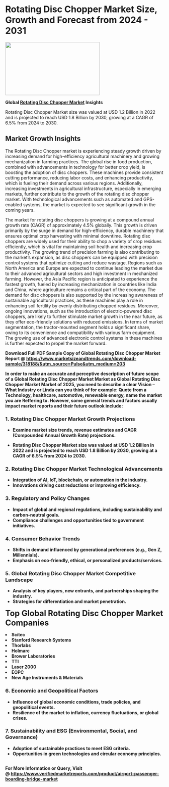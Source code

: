 <H1>Rotating Disc Chopper Market Size, Growth and Forecast from 2024 - 2031</H1><img class="aligncenter size-medium wp-image-584254" src="https://thirdeyenews.in/wp-content/uploads/2024/09/Global-Market-Research-300x168.jpeg" alt="" width="300" height="168" /><p><strong>Global&nbsp;<a href="https://www.marketsizeandtrends.com/download-sample/318188/&amp;utm_source=Pulse&amp;utm_medium=203">Rotating Disc Chopper Market</a> Insights</strong></p><p>Rotating Disc Chopper Market size was valued at USD 1.2 Billion in 2022 and is projected to reach USD 1.8 Billion by 2030, growing at a CAGR of 6.5% from 2024 to 2030.</p><p><h2>Market Growth Insights</h2> <p>The Rotating Disc Chopper market is experiencing steady growth driven by increasing demand for high-efficiency agricultural machinery and growing mechanization in farming practices. The global rise in food production, combined with advancements in technology for better crop yield, is boosting the adoption of disc choppers. These machines provide consistent cutting performance, reducing labor costs, and enhancing productivity, which is fueling their demand across various regions. Additionally, increasing investments in agricultural infrastructure, especially in emerging markets, further contribute to the growth of the rotating disc chopper market. With technological advancements such as automated and GPS-enabled systems, the market is expected to see significant growth in the coming years.</p> <p><strong></strong></p> <p>The market for rotating disc choppers is growing at a compound annual growth rate (CAGR) of approximately 4.5% globally. This growth is driven primarily by the surge in demand for high-efficiency, durable machinery that ensures optimal crop harvesting with minimal downtime. Rotating disc choppers are widely used for their ability to chop a variety of crop residues efficiently, which is vital for maintaining soil health and increasing crop productivity. The growing trend of precision farming is also contributing to the market’s expansion, as disc choppers can be equipped with precision control systems that optimize cutting and reduce wastage. Regions such as North America and Europe are expected to continue leading the market due to their advanced agricultural sectors and high investment in mechanized farming. However, the Asia Pacific region is anticipated to experience the fastest growth, fueled by increasing mechanization in countries like India and China, where agriculture remains a critical part of the economy. The demand for disc choppers is also supported by the increasing awareness of sustainable agricultural practices, as these machines play a role in enhancing soil fertility by evenly distributing chopped residues. Moreover, ongoing innovations, such as the introduction of electric-powered disc choppers, are likely to further stimulate market growth in the near future, as they offer eco-friendly solutions with reduced emissions. In terms of market segmentation, the tractor-mounted segment holds a significant share, owing to its convenience and compatibility with various farm equipment. The growing use of advanced electronic control systems in these machines is further expected to propel the market forward.</p> <p><strong></p><p><span class=""><strong>Download Full PDF Sample Copy of Global Rotating Disc Chopper Market Report</strong> @ <a href="https://www.marketsizeandtrends.com/download-sample/318188/&amp;utm_source=Pulse&amp;utm_medium=203" target="_blank">https://www.marketsizeandtrends.com/download-sample/318188/&amp;utm_source=Pulse&amp;utm_medium=203</a></span></p><p>In order to make an accurate and perceptive description of future scope of a Global&nbsp;Rotating Disc Chopper Market Market as Global&nbsp;Rotating Disc Chopper Market Market of 2025, you need to describe a clear Vision &ndash; What Industry or Linda can you think of for example: Quote from a Technology, healthcare, automotive, renewable energy, name the market you are Reffering to. However, some general trends and factors usually impact market reports and their future outlook include:</p><h3>1.&nbsp;<strong>Rotating Disc Chopper Market Growth Projections</strong></h3><ul><li>Examine market size trends, revenue estimates and CAGR (Compounded Annual Growth Rate) projections.</li><li><p>Rotating Disc Chopper Market size was valued at USD 1.2 Billion in 2022 and is projected to reach USD 1.8 Billion by 2030, growing at a CAGR of 6.5% from 2024 to 2030.</p></li></ul><h3>2.&nbsp;<strong>Rotating Disc Chopper Market Technological Advancements</strong></h3><ul><li>Integration of AI, IoT, blockchain, or automation in the industry.</li><li>Innovations driving cost reductions or improving efficiency.</li></ul><h3>3.&nbsp;<strong>Regulatory and Policy Changes</strong></h3><ul><li>Impact of global and regional regulations, including sustainability and carbon-neutral goals.</li><li>Compliance challenges and opportunities tied to government initiatives.</li></ul><h3>4.&nbsp;<strong>Consumer Behavior Trends</strong></h3><ul><li>Shifts in demand influenced by generational preferences (e.g., Gen Z, Millennials).</li><li>Emphasis on eco-friendly, ethical, or personalized products/services.</li></ul><h3>5.&nbsp;<strong>Global Rotating Disc Chopper Market Competitive Landscape</strong></h3><ul><li>Analysis of key players, new entrants, and partnerships shaping the industry.</li><li>Strategies for differentiation and market penetration.</li></ul><p data-pm-slice="1 1 []"><span style="color: inherit; font-family: inherit; font-size: 25px;">Top Global Rotating Disc Chopper Market Companies</span></p><div class="" data-test-id=""><p><li>Scitec</li><li> Stanford Research Systems</li><li> Thorlabs</li><li> Holmarc</li><li> Brower Laboratories</li><li> TTI</li><li> Laser 2000</li><li> EOPC</li><li> New Age Instruments & Materials</li></p></div><h3>6.&nbsp;<strong>Economic and Geopolitical Factors</strong></h3><ul><li>Influence of global economic conditions, trade policies, and geopolitical events.</li><li>Resilience of the market to inflation, currency fluctuations, or global crises.</li></ul><h3>7.&nbsp;<strong>Sustainability and ESG (Environmental, Social, and Governance)</strong></h3><ul><li>Adoption of sustainable practices to meet ESG criteria.</li><li>Opportunities in green technologies and circular economy principles.</li></ul><h2><strong style="font-size: 14px;">For More Information or Query, Visit @&nbsp;</strong><a style="background-color: #ffffff; font-size: 14px;" href="https://www.marketsizeandtrends.com/report/rotating-disc-chopper-market/" target="_blank">https://www.verifiedmarketreports.com/product/airport-passenger-boarding-bridge-market</a></h2>
